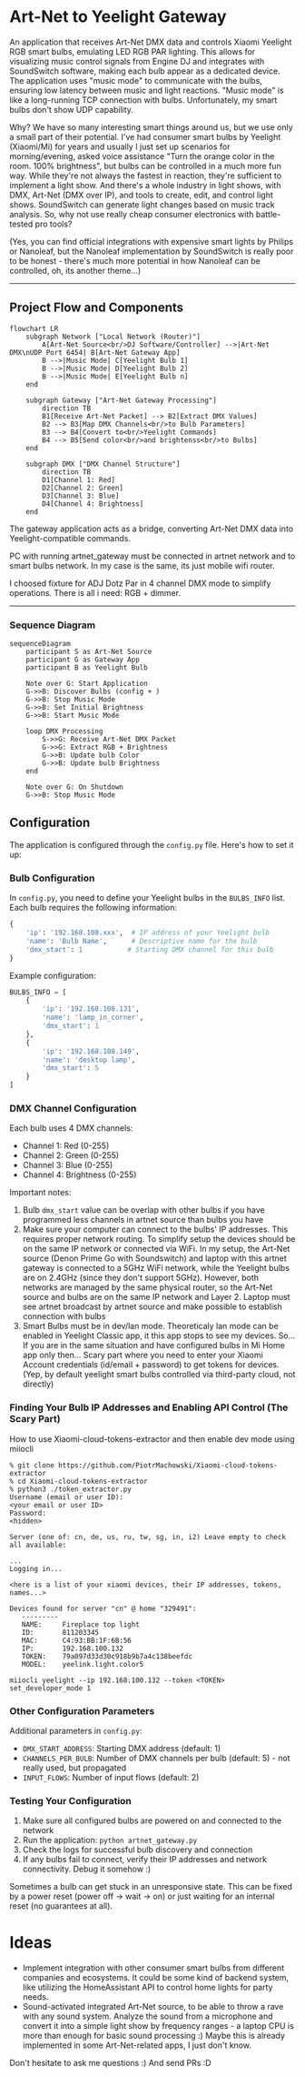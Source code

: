 Art-Net to Yeelight Gateway
===========================

An application that receives Art-Net DMX data and controls Xiaomi Yeelight RGB smart bulbs, emulating LED RGB PAR lighting. This allows for visualizing music control signals from Engine DJ and integrates with SoundSwitch software, making each bulb appear as a dedicated device. The application uses "music mode" to communicate with the bulbs, ensuring low latency between music and light reactions. "Music mode" is like a long-running TCP connection with bulbs. Unfortunately, my smart bulbs don't show UDP capability.

Why? We have so many interesting smart things around us, but we use only a small part of their potential. I've had consumer smart bulbs by Yeelight (Xiaomi/Mi) for years and usually I just set up scenarios for morning/evening, asked voice assistance "Turn the orange color in the room. 100% brightness", but bulbs can be controlled in a much more fun way. While they're not always the fastest in reaction, they're sufficient to implement a light show. And there's a whole industry in light shows, with DMX, Art-Net (DMX over IP), and tools to create, edit, and control light shows. SoundSwitch can generate light changes based on music track analysis. So, why not use really cheap consumer electronics with battle-tested pro tools?

(Yes, you can find official integrations with expensive smart lights by Philips or Nanoleaf, but the Nanoleaf implementation by SoundSwitch is really poor to be honest - there's much more potential in how Nanoleaf can be controlled, oh, its another theme...)

* * * * *

Project Flow and Components
--------------------------

```mermaid
flowchart LR
    subgraph Network ["Local Network (Router)"]
        A[Art-Net Source<br/>DJ Software/Controller] -->|Art-Net DMX\nUDP Port 6454| B[Art-Net Gateway App]
        B -->|Music Mode| C[Yeelight Bulb 1]
        B -->|Music Mode| D[Yeelight Bulb 2]
        B -->|Music Mode| E[Yeelight Bulb n]
    end

    subgraph Gateway ["Art-Net Gateway Processing"]
        direction TB
        B1[Receive Art-Net Packet] --> B2[Extract DMX Values]
        B2 --> B3[Map DMX Channels<br/>to Bulb Parameters]
        B3 --> B4[Convert to<br/>Yeelight Commands]
        B4 --> B5[Send color<br/>and brightenss<br/>to Bulbs]
    end

    subgraph DMX ["DMX Channel Structure"]
        direction TB
        D1[Channel 1: Red] 
        D2[Channel 2: Green]
        D3[Channel 3: Blue]
        D4[Channel 4: Brightness]
    end
```

The gateway application acts as a bridge, converting Art-Net DMX data into Yeelight-compatible commands.

PC with running artnet_gateway must be connected in artnet network and to smart bulbs network. In my case is the same, its just mobile wifi router.


I choosed fixture for ADJ Dotz Par in 4 channel DMX mode to simplify operations. There is all i need: RGB + dimmer.
* * * * *

### Sequence Diagram

```mermaid
sequenceDiagram
    participant S as Art-Net Source
    participant G as Gateway App
    participant B as Yeelight Bulb
    
    Note over G: Start Application
    G->>B: Discover Bulbs (config + )
    G->>B: Stop Music Mode
    G->>B: Set Initial Brightness
    G->>B: Start Music Mode
    
    loop DMX Processing
        S->>G: Receive Art-Net DMX Packet
        G->>G: Extract RGB + Brightness
        G->>B: Update bulb Color
        G->>B: Update bulb Brightness
    end
    
    Note over G: On Shutdown
    G->>B: Stop Music Mode
```

Configuration
------------

The application is configured through the `config.py` file. Here's how to set it up:

### Bulb Configuration

In `config.py`, you need to define your Yeelight bulbs in the `BULBS_INFO` list. Each bulb requires the following information:

```python
{
    'ip': '192.168.108.xxx',  # IP address of your Yeelight bulb
    'name': 'Bulb Name',      # Descriptive name for the bulb
    'dmx_start': 1           # Starting DMX channel for this bulb
}
```

Example configuration:
```python
BULBS_INFO = [
    {
        'ip': '192.168.108.131',
        'name': 'lamp_in_corner',
        'dmx_start': 1
    },
    {
        'ip': '192.168.108.149',
        'name': 'desktop lamp',
        'dmx_start': 5
    }
]
```

### DMX Channel Configuration

Each bulb uses 4 DMX channels:
- Channel 1: Red (0-255)
- Channel 2: Green (0-255)
- Channel 3: Blue (0-255)
- Channel 4: Brightness (0-255)

Important notes:
1. Bulb `dmx_start` value can be overlap with other bulbs if you have programmed less channels in artnet source than bulbs you have 
2. Make sure your computer can connect to the bulbs' IP addresses. This requires proper network routing. To simplify setup the devices should be on the same IP network or connected via WiFi. In my setup, the Art-Net source (Denon Prime Go with Soundswitch) and laptop with this artnet gateway is connected to a 5GHz WiFi network, while the Yeelight bulbs are on 2.4GHz (since they don't support 5GHz). However, both networks are managed by the same physical router, so the Art-Net source and bulbs are on the same IP network and Layer 2. Laptop must see artnet broadcast by artnet source and make possible to establish connection with bulbs
3. Smart Bulbs must be in dev/lan mode. Theoreticaly lan mode can be enabled in Yeelight Classic app, it this app stops to see my devices. So... If you are in the same situation and have configured bulbs in Mi Home app only then... Scary part where you need to enter your Xiaomi Account credentials (id/email + password) to get tokens for devices. (Yep, by default yeelight smart bulbs controlled via third-party cloud, not directly)

### Finding Your Bulb IP Addresses and Enabling API Control (The Scary Part)

How to use Xiaomi-cloud-tokens-extractor and then enable dev mode using miiocli
```
% git clone https://github.com/PiotrMachowski/Xiaomi-cloud-tokens-extractor
% cd Xiaomi-cloud-tokens-extractor
% python3 ./token_extractor.py
Username (email or user ID):
<your email or user ID>
Password:
<hidden>

Server (one of: cn, de, us, ru, tw, sg, in, i2) Leave empty to check all available:

...
Logging in...

<here is a list of your xiaomi devices, their IP addresses, tokens, names...>

Devices found for server "cn" @ home "329491":
   ---------
   NAME:     Fireplace top light
   ID:       811203345
   MAC:      C4:93:BB:1F:6B:56
   IP:       192.168.100.132
   TOKEN:    79a097d33d30c918b9b7a4c138beefdc
   MODEL:    yeelink.light.color5

```

```
miiocli yeelight --ip 192.168.100.132 --token <TOKEN> set_developer_mode 1
```

### Other Configuration Parameters

Additional parameters in `config.py`:
- `DMX_START_ADDRESS`: Starting DMX address (default: 1)
- `CHANNELS_PER_BULB`: Number of DMX channels per bulb (default: 5) - not really used, but propagated
- `INPUT_FLOWS`: Number of input flows (default: 2)

### Testing Your Configuration

1. Make sure all configured bulbs are powered on and connected to the network
2. Run the application: `python artnet_gateway.py`
3. Check the logs for successful bulb discovery and connection
4. If any bulbs fail to connect, verify their IP addresses and network connectivity. Debug it somehow :)

Sometimes a bulb can get stuck in an unresponsive state. This can be fixed by a power reset (power off -> wait -> on) or just waiting for an internal reset (no guarantees at all).

# Ideas

- Implement integration with other consumer smart bulbs from different companies and ecosystems. It could be some kind of backend system, like utilizing the HomeAssistant API to control home lights for party needs.
- Sound-activated integrated Art-Net source, to be able to throw a rave with any sound system. Analyze the sound from a microphone and convert it into a simple light show by frequency ranges - a laptop CPU is more than enough for basic sound processing :) Maybe this is already implemented in some Art-Net-related apps, I just don't know.

Don't hesitate to ask me questions :) And send PRs :D